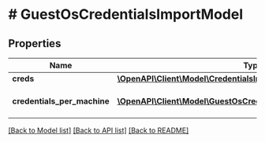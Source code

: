 # # GuestOsCredentialsImportModel

## Properties

Name | Type | Description | Notes
------------ | ------------- | ------------- | -------------
**creds** | [**\OpenAPI\Client\Model\CredentialsImportModel**](CredentialsImportModel.md) |  | [optional]
**credentials_per_machine** | [**\OpenAPI\Client\Model\GuestOsCredentialsPerMachineImportModel[]**](GuestOsCredentialsPerMachineImportModel.md) | Individual credentials for VMs. | [optional]

[[Back to Model list]](../../README.md#models) [[Back to API list]](../../README.md#endpoints) [[Back to README]](../../README.md)
